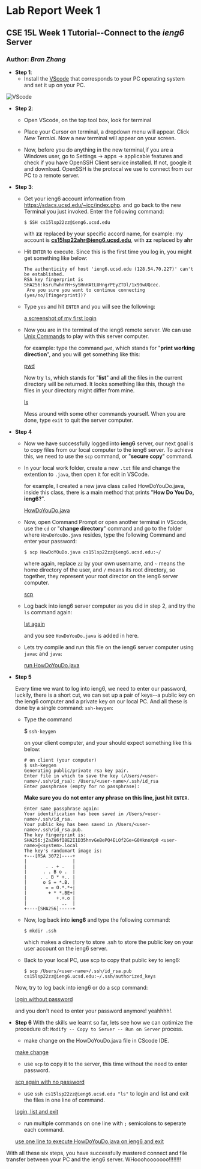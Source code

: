 # Lab Report Week 1
## CSE 15L Week 1 Tutorial--Connect to the _ieng6_ Server
### Author: _Bran Zhang_

* **Step 1**: 
    - Install the [VScode](https://code.visualstudio.com/Download) that corresponds to your PC operating system and set it up on your PC.

![VScode]()

* **Step 2**: 
    - Open VScode, on the top tool box, look for terminal
    - Place your Cursor on terminal, a dropdown menu will appear. Click  _New Termial_. Now a new terminal will appear on your screen.

    - Now, before you do anything in the new terminal,if you are a Windows user, go to Settings -> apps -> applicable features and check if you have OpenSSH Client service installed. If not, google it and download. OpenSSH is the protocal we use to connect from our PC to a remote server.

* **Step 3**:
     - Get your ieng6 account information from https://sdacs.ucsd.edu/~icc/index.php. and go back to the new Terminal you just invoked. Enter the following command:

         `$ SSH cs15lsp22zz@ieng6.ucsd.edu`
         
         with **zz** replaced by your specific accord name, for example: my account is **cs15lsp22ahr@ieng6.ucsd.edu**, with **zz** replaced by **ahr**

     - Hit `ENTER` to execute. Since this is the first time you log in, you might get something like below:

        ```
        The authenticity of host 'ieng6.ucsd.edu (128.54.70.227)' can't be established.
        RSA key fingerprint is SHA256:ksruYwhnYH+sySHnHAtLUHngrPEyZTDl/1x99wUQcec.
         Are you sure you want to continue connecting (yes/no/[fingerprint])?
         ```
     - Type `yes` and hit `ENTER` and you will see the following: 

        [a screenshot of my first login]()

     - Now you are in the terminal of the ieng6 remote server. We can use [Unix Commands](https://en.wikipedia.org/wiki/List_of_Unix_commands) to play with this server computer. 

        for example: type the command `pwd`, which stands for "**print working direction**", and you will get something like this:

        [pwd]()

        Now try `ls`, which stands for "**list**" and all the files in the current directory will be returned. It looks something like this, though the files in your directory might differ from mine.

        [ls]()

        Mess around with some other commands yourself. When you are done, type `exit` to quit the server computer.
    
* **Step 4**
    - Now we have successfully logged into **ieng6** server, our next goal is to copy files from our local computer to the ieng6 server. To achieve this, we need to use the `scp` command, or "**secure copy**" command.

    - In your local work folder, create a new `.txt` file and change the extention to `.java`, then open it for edit in VSCode. 

        for example, I created a new java class called HowDoYouDo.java, inside this class, there is a main method that prints "**How Do You Do, ieng6?**".

        [HowDoYouDo.java]()

    - Now, open Command Prompt or open another terminal in VScode, use the `cd` or "**change directory**" command and go to the folder where `HowDoYouDo.java` resides,  type the following Command and enter your password: 

        `$ scp HowDoYOuDo.java cs15lsp22zz@ieng6.ucsd.edu:~/`

        where again, replace `zz` by your own username, and `~` means the home directory of the user, and `/` means its root directory, so together, they represent your root director on the ieng6 server computer.

        [scp]()
    
    - Log back into ieng6 server computer as you did in step 2, and try the `ls` command again:

        [lst again]()

        and you see `HowDoYouDo.java` is added in here.
    
    - Lets try compile and run this file on the ieng6 server computer using `javac` and `java`:

        [run HowDoYouDo.java]()

* **Step 5**
    
    Every time we want to log into ieng6, we need to enter our password, luckily, there is a short cut, we can set up a pair of keys--a public key on the ieng6 computer and a private key on our local PC. And all these is done by a single command: `ssh-keygen`:
    
    - Type the command

        $ `ssh-keygen` 
    
        on your client computer, and your should expect something like this below:

        ```
        # on client (your computer)
        $ ssh-keygen
        Generating public/private rsa key pair.
        Enter file in which to save the key (/Users/<user-name>/.ssh/id_rsa): /Users/<user-name>/.ssh/id_rsa
        Enter passphrase (empty for no passphrase): 
        ```
        **Make sure you do not enter any phrase on this line, just hit `ENTER`.**
        ```
        Enter same passphrase again: 
        Your identification has been saved in /Users/<user-name>/.ssh/id_rsa.
        Your public key has been saved in /Users/<user-name>/.ssh/id_rsa.pub.
        The key fingerprint is:
        SHA256:jZaZH6fI8E2I1D35hnvGeBePQ4ELOf2Ge+G0XknoXp0 <user-name>@<system>.local
        The key's randomart image is:
        +---[RSA 3072]----+
        |                 |
        |       . . + .   |
        |      . . B o .  |
        |     . . B * +.. |
        |      o S = *.B. |
        |       = = O.*.*+|
        |        + * *.BE+|
        |           +.+.o |
        |             ..  |
        +----[SHA256]-----+
        ```

    - Now, log back into **ieng6** and type the following  command:

        `$ mkdir .ssh`

        which makes a directory to store .ssh to store the public key on your user account on the ieng6 server.

    - Back to your local PC, use scp to copy that public key to ieng6:

        `$ scp /Users/<user-name>/.ssh/id_rsa.pub cs15lsp22zz@ieng6.ucsd.edu:~/.ssh/authorized_keys`

    Now, try to log back into ieng6 or do a scp command:

    [login without password]()

    and you don't need to enter your password anymore! yeahhhh!.

* **Step 6**
    With the skills we learnt so far, lets see how we can optimize the procedure of: `Modify -- Copy to Server -- Run on Server` process.

    - make change on the HowDoYouDo.java file in CScode IDE.

    [make change]()

    - use `scp` to copy it to the server, this time without the need to enter password.

    [scp again with no password]()

    - use `ssh cs15lsp22zz@ieng6.ucsd.edu "ls"` to login and list and exit the files in one line of command.

    [login, list and exit]()

    - run multiple commands on one line with `;` semicolons to seperate each command.

    [use one line to execute HowDoYouDo.java on ieng6 and exit]()

With all these six steps, you have successfully mastered connect and file transfer between your PC and the ieng6 server. WHooohooooooo!!!!!!!!














    
    


